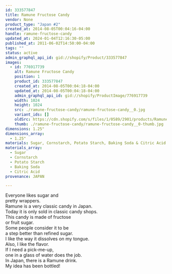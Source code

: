 ```yaml
---
id: 333577847
title: Ramune Fructose Candy
vendor: None
product_type: "Japan #2"
created_at: 2014-08-05T00:04:16-04:00
handle: ramune-fructose-candy
updated_at: 2024-01-04T12:16:30-05:00
published_at: 2011-06-02T14:50:00-04:00
tags: ""
status: active
admin_graphql_api_id: gid://shopify/Product/333577847
images:
  - id: 776917739
    alt: Ramune Fructose Candy
    position: 1
    product_id: 333577847
    created_at: 2014-08-05T00:04:18-04:00
    updated_at: 2014-08-05T00:04:18-04:00
    admin_graphql_api_id: gid://shopify/ProductImage/776917739
    width: 1024
    height: 1024
    src: ./ramune-fructose-candy/ramune-fructose-candy__0.jpg
    variant_ids: []
    oldSrc: https://cdn.shopify.com/s/files/1/0589/2901/products/Ramune-Fructose-Candy.jpeg?v=1407211458
    thumb: ./ramune-fructose-candy/ramune-fructose-candy__0-thumb.jpg
dimensions: 1.25"
dimensions_array:
  - 1.25"
materials: Sugar, Cornstarch, Potato Starch, Baking Soda & Citric Acid
materials_array:
  - Sugar
  - Cornstarch
  - Potato Starch
  - Baking Soda
  - Citric Acid
provenance: JAPAN

---
```


Everyone likes sugar and  
pretty wrappers.  
Ramune is a very classic candy in Japan.  
Today it is only sold in classic candy shops.  
This candy is made of fructose  
or fruit sugar.  
Some people consider it to be  
a step better than refined sugar.  
I like the way it dissolves on my tongue.  
Also, I like the flavor.  
If I need a pick-me-up,  
one in a glass of water does the job.  
In Japan, there is a Ramune drink.  
My idea has been bottled!